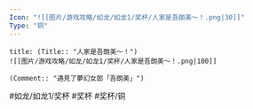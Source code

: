```yaml
---
Icon: "![[图片/游戏攻略/如龙/如龙1/奖杯/人家是吾朗美～！.png|30]]"
Type: "铜"
---
```

```ad-common-bronze-trophy
title: (Title:: "人家是吾朗美～！")
![[图片/游戏攻略/如龙/如龙1/奖杯/人家是吾朗美～！.png|100]]

(Comment:: "遇見了夢幻女郎「吾朗美」")
```

#如龙/如龙1/奖杯 #奖杯 #奖杯/铜
